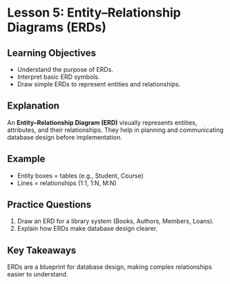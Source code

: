 # Lesson 5: Entity–Relationship Diagrams (ERDs)

## Learning Objectives
- Understand the purpose of ERDs.
- Interpret basic ERD symbols.
- Draw simple ERDs to represent entities and relationships.

## Explanation
An **Entity–Relationship Diagram (ERD)** visually represents entities, attributes, and their relationships. They help in planning and communicating database design before implementation.

## Example
- Entity boxes = tables (e.g., Student, Course)
- Lines = relationships (1:1, 1:N, M:N)

## Practice Questions
1. Draw an ERD for a library system (Books, Authors, Members, Loans).
2. Explain how ERDs make database design clearer.

## Key Takeaways
ERDs are a blueprint for database design, making complex relationships easier to understand.
